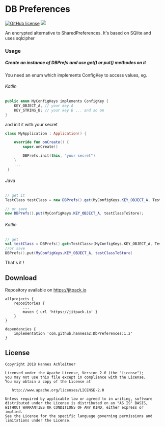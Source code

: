 # DB Preferences

[![GitHub license](https://img.shields.io/badge/license-Apache%20Version%202.0-blue.svg)](https://github.com/sbrukhanda/fragmentviewpager/blob/master/LICENSE.txt)
[![](https://jitpack.io/v/hannesa2/DbPreferences.svg)](https://jitpack.io/#hannesa2/DbPreferences)


An encrypted alternative to SharedPreferences. It's based on SQlite and uses sqlcipher

### Usage

##### Create an instance of DBPrefs and use get() or put() methodes on it

You need an enum which implements ConfigKey to access values, eg.

###### Kotlin
```Kotlin
public enum MyConfigKeys implements ConfigKey {
    KEY_OBJECT_A, // your key A
    KEY_STRING_B; // your key B ... and so on
}
```

and init it with your secret
```Kotlin
class MyApplication : Application() {

    override fun onCreate() {
        super.onCreate()

        DBPrefs.init(this, "your secret")
    }
    ...
 }
 ```   

###### Java
```java
// get it
TestClass testClass = new DBPrefs().get(MyConfigKeys.KEY_OBJECT_A, TestClass.class);

// or save
new DBPrefs().put(MyConfigKeys.KEY_OBJECT_A, testClassToStore);
```
###### Kotlin
```kotlin
// get
val testClass = DBPrefs().get<TestClass>(MyConfigKeys.KEY_OBJECT_A, TestClass::class.java)
//or save
DBPrefs().put(MyConfigKeys.KEY_OBJECT_A, testClassToStore)
```

That's it !

## Download 
Repository available on https://jitpack.io

```Gradle
allprojects {
    repositories {
        ...
        maven { url 'https://jitpack.io' }
    }
}
```
```Gradle
dependencies {
    implementation 'com.github.hannesa2:DbPreferences:1.2'
}

```

## License 
```
Copyright 2018 Hannes Achleitner

Licensed under the Apache License, Version 2.0 (the "License");
you may not use this file except in compliance with the License.
You may obtain a copy of the License at

   http://www.apache.org/licenses/LICENSE-2.0

Unless required by applicable law or agreed to in writing, software
distributed under the License is distributed on an "AS IS" BASIS,
WITHOUT WARRANTIES OR CONDITIONS OF ANY KIND, either express or implied.
See the License for the specific language governing permissions and
limitations under the License.
```


